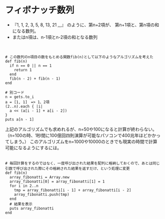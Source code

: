 # フィボナッチ数列
- 『1, 1, 2, 3, 5, 8, 13, 21 ,,,』 のように、第n+2項が、 第n+1項と、第n項の和になる数列。
- またはn項は、n-1項とn-2項の和となる数列
<br>

```
# この数列のn項目の数をもとめる関数fib(n)として以下のようなアルゴリズムを考えた
def fib(n)
  if n == 0 || n == 1
    return 1
  end
  fib(n - 2) + fib(n - 1)
end

# 別コード
n = gets.to_i
a = [1, 1]　=> 1、2項
(2..n).each { |i|
  a << (a[i - 1] + a[i - 2])
}
puts a[n - 1]
```
上記のアルゴリズムでも求めれるが、n=50や100になると計算が終わらない。（n=100の時、1秒間に100億回四則演算が可能なパソコンで400兆年ほどかかってしまう。）
このアルゴリズムをn=1000や10000のときでも現実の時間で計算可能になるようにするには。<br><br>

```
# 毎回計算をするのではなく、一度呼び出された結果を配列に格納しておくので、あとは同じ引数で呼び出された際にその格納された結果を返すだけ、という処理に変更
def fib(n)
  array_fibonatti = Array.new
  array_fibonatti[0] = array_fibonatti[1] = 1
  for i in 2..n
    tmp = array_fibonatti[i - 1] + array_fibonatti[i - 2]
    array_fibonatti.push(tmp)
  end
  # 結果を表示
  puts array_fibonatti
end
```
